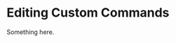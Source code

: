 [title]: # (Editing Custom Commands)
[tags]: # (XXX)
[priority]: # (2975)
# Editing Custom Commands
Something here.
